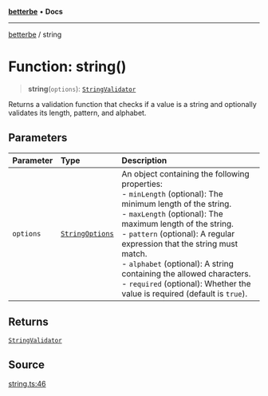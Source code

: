 [**betterbe**](../README.md) • **Docs**

---

[betterbe](../README.md) / string

# Function: string()

> **string**(`options`): [`StringValidator`](../interfaces/StringValidator.md)

Returns a validation function that checks if a value is a string and
optionally validates its length, pattern, and alphabet.

## Parameters

| Parameter | Type                                                | Description                                                                                                                                                                                                                                                                                                                                                                                                               |
| :-------- | :-------------------------------------------------- | :------------------------------------------------------------------------------------------------------------------------------------------------------------------------------------------------------------------------------------------------------------------------------------------------------------------------------------------------------------------------------------------------------------------------ |
| `options` | [`StringOptions`](../type-aliases/StringOptions.md) | An object containing the following properties:<br />- `minLength` (optional): The minimum length of the string.<br />- `maxLength` (optional): The maximum length of the string.<br />- `pattern` (optional): A regular expression that the string must match.<br />- `alphabet` (optional): A string containing the allowed characters.<br />- `required` (optional): Whether the value is required (default is `true`). |

## Returns

[`StringValidator`](../interfaces/StringValidator.md)

## Source

[string.ts:46](https://github.com/ericvera/betterbe/blob/main/src/string.ts#L46)
